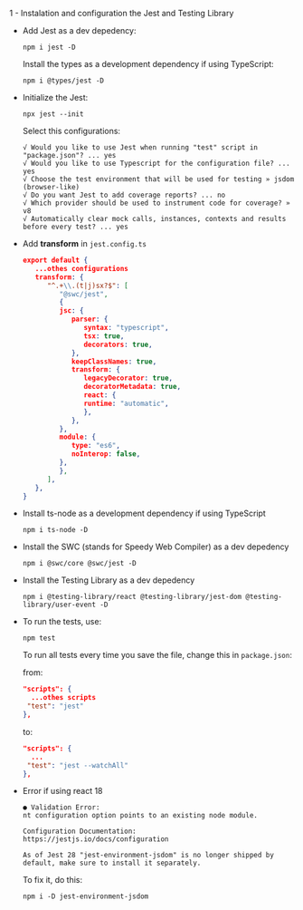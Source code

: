 1 - Instalation and configuration the Jest and Testing Library

 - Add Jest as a dev depedency:
    ```console
    npm i jest -D
    ```

    Install the types as a development dependency if using TypeScript:
    ```console
    npm i @types/jest -D
    ```

 - Initialize the Jest:
    ```console
    npx jest --init
    ```
    Select this configurations:
    ```console
    √ Would you like to use Jest when running "test" script in "package.json"? ... yes    
    √ Would you like to use Typescript for the configuration file? ... yes
    √ Choose the test environment that will be used for testing » jsdom (browser-like)
    √ Do you want Jest to add coverage reports? ... no
    √ Which provider should be used to instrument code for coverage? » v8
    √ Automatically clear mock calls, instances, contexts and results before every test? ... yes
    ```

 - Add **transform** in `jest.config.ts`
   ```json
   export default {
      ...othes configurations
      transform: {
         "^.+\\.(t|j)sx?$": [
            "@swc/jest",
            {
            jsc: {
               parser: {
                  syntax: "typescript",
                  tsx: true,
                  decorators: true,
               },
               keepClassNames: true,
               transform: {
                  legacyDecorator: true,
                  decoratorMetadata: true,
                  react: {
                  runtime: "automatic",
                  },
               },
            },
            module: {
               type: "es6",
               noInterop: false,
            },
            },
         ],
      },
   }
   
   ```

 - Install ts-node as a development dependency if using TypeScript 
    ```console
    npm i ts-node -D
    ```
 - Install the SWC (stands for Speedy Web Compiler) as a dev depedency
    ```console
    npm i @swc/core @swc/jest -D
    ```
 - Install the Testing Library as a dev depedency
    ```console
    npm i @testing-library/react @testing-library/jest-dom @testing-library/user-event -D
    ```

  - To run the tests, use:
    ```console
    npm test
    ```
    To run all tests every time you save the file, change this in `package.json`:

    from: 
    ```json
    "scripts": {
      ...othes scripts
     "test": "jest"
    },
    ```
    to: 
    ```json
    "scripts": {
      ...
     "test": "jest --watchAll"
    },
    ```

  - Error if using react 18
    ```console
    ● Validation Error:
    nt configuration option points to an existing node module.
    
    Configuration Documentation:
    https://jestjs.io/docs/configuration
    
    As of Jest 28 "jest-environment-jsdom" is no longer shipped by default, make sure to install it separately.
    ```
    To fix it, do this:
    ```console
    npm i -D jest-environment-jsdom
    ```